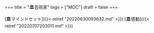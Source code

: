 +++
title = "🏛芸術家"
tags = ["MOC"]
draft = false
+++

[🏛マインドセット]({{< relref "20220630093632.md" >}}) [🏛感動]({{< relref "20220707203011.md" >}})
